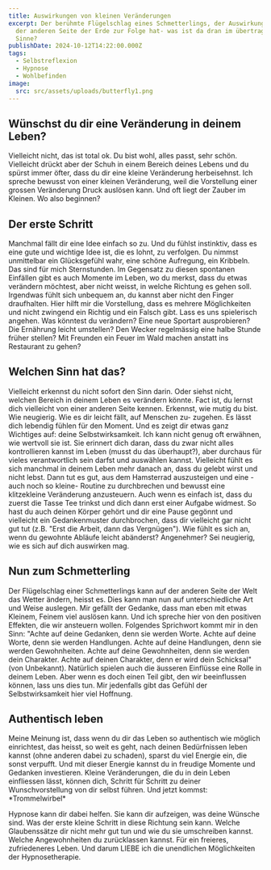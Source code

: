 ```yaml
---
title: Auswirkungen von kleinen Veränderungen
excerpt: Der berühmte Flügelschlag eines Schmetterlings, der Auswirkungen auf
  der anderen Seite der Erde zur Folge hat- was ist da dran im übertragenen
  Sinne?
publishDate: 2024-10-12T14:22:00.000Z
tags:
  - Selbstreflexion
  - Hypnose
  - Wohlbefinden
image:
  src: src/assets/uploads/butterfly1.png
---
```

## Wünschst du dir eine Veränderung in deinem Leben?

Vielleicht nicht, das ist total ok. Du bist wohl, alles passt, sehr schön. Vielleicht drückt aber der Schuh in einem Bereich deines Lebens und du spürst immer öfter, dass du dir eine kleine Veränderung herbeisehnst.  Ich spreche bewusst von einer kleinen Veränderung, weil die Vorstellung einer grossen Veränderung Druck auslösen kann. Und oft liegt der Zauber im Kleinen. Wo also beginnen?

## Der erste Schritt

Manchmal fällt dir eine Idee einfach so zu. Und du fühlst instinktiv, dass es eine gute und wichtige Idee ist, die es lohnt, zu verfolgen. Du nimmst unmittelbar ein Glücksgefühl wahr, eine schöne Aufregung, ein Kribbeln. Das sind für mich Sternstunden. Im Gegensatz zu diesen spontanen Einfällen gibt es auch Momente im Leben, wo du merkst, dass du etwas verändern möchtest, aber nicht weisst, in welche Richtung es gehen soll. Irgendwas fühlt sich unbequem an, du kannst aber nicht den Finger draufhalten. Hier hilft mir die Vorstellung, dass es mehrere Möglichkeiten und nicht zwingend ein Richtig und ein Falsch gibt. Lass es uns spielerisch angehen. Was könntest du verändern? Eine neue Sportart ausprobieren? Die Ernährung leicht umstellen? Den Wecker regelmässig eine halbe Stunde früher stellen? Mit Freunden ein Feuer im Wald machen anstatt ins Restaurant zu gehen?

## Welchen Sinn hat das?

Vielleicht erkennst du nicht sofort den Sinn darin. Oder siehst nicht, welchen Bereich in deinem Leben es verändern könnte. Fact ist, du lernst dich vielleicht von einer anderen Seite kennen. Erkennst, wie mutig du bist. Wie neugierig. Wie es dir leicht fällt, auf Menschen zu- zugehen. Es lässt dich lebendig fühlen für den Moment. Und es zeigt dir etwas ganz Wichtiges auf: deine Selbstwirksamkeit. Ich kann nicht genug oft erwähnen, wie wertvoll sie ist. Sie erinnert dich daran, dass du zwar nicht alles kontrollieren kannst im Leben (musst du das überhaupt?), aber durchaus für vieles verantwortlich sein darfst und auswählen kannst. Vielleicht fühlt es sich manchmal in deinem Leben mehr danach an, dass du gelebt wirst und nicht lebst. Dann tut es gut, aus dem Hamsterrad auszusteigen und eine -auch noch so kleine- Routine zu durchbrechen und bewusst eine klitzekleine Veränderung anzusteuern. Auch wenn es einfach ist, dass du zuerst die Tasse Tee trinkst und dich dann erst einer Aufgabe widmest. So hast du auch deinen Körper gehört und dir eine Pause gegönnt und vielleicht ein Gedankenmuster durchbrochen, dass dir vielleicht gar nicht gut tut (z.B. "Erst die Arbeit, dann das Vergnügen"). Wie fühlt es sich an, wenn du gewohnte Abläufe leicht abänderst? Angenehmer? Sei neugierig, wie es sich auf dich auswirken mag.

## Nun zum Schmetterling

Der Flügelschlag einer Schmetterlings kann auf der anderen Seite der Welt das Wetter ändern, heisst es. Dies kann man nun auf unterschiedliche Art und Weise auslegen. Mir gefällt der Gedanke, dass man eben mit etwas Kleinem, Feinem viel auslösen kann. Und ich spreche hier von den positiven Effekten, die wir ansteuern wollen. Folgendes Sprichwort kommt mir in den Sinn: "Achte auf deine Gedanken, denn sie werden Worte. Achte auf deine Worte, denn sie werden Handlungen. Achte auf deine Handlungen, denn sie werden Gewohnheiten. Achte auf deine Gewohnheiten, denn sie werden dein Charakter. Achte auf deinen Charakter, denn er wird dein Schicksal" (von Unbekannt). Natürlich spielen auch die äusseren Einflüsse eine Rolle in deinem Leben. Aber wenn es doch einen Teil gibt, den wir beeinflussen können, lass uns dies tun. Mir jedenfalls gibt das Gefühl der Selbstwirksamkeit hier viel Hoffnung.

## Authentisch leben

Meine Meinung ist, dass wenn du dir das Leben so authentisch wie möglich einrichtest, das heisst, so weit es geht, nach deinen Bedürfnissen leben kannst (ohne anderen dabei zu schaden), sparst du viel Energie ein, die sonst verpufft. Und mit dieser Energie kannst du in freudige Momente und Gedanken investieren. Kleine Veränderungen, die du in dein Leben einfliessen lässt, können dich, Schritt für Schritt zu deiner Wunschvorstellung von dir selbst führen. Und jetzt kommst: \*Trommelwirbel\*

Hypnose kann dir dabei helfen. Sie kann dir aufzeigen, was deine Wünsche sind. Was der erste kleine Schritt in diese Richtung sein kann. Welche Glaubenssätze dir nicht mehr gut tun und wie du sie umschreiben kannst. Welche Angewohnheiten du zurücklassen kannst. Für ein freieres, zufriedeneres Leben. Und darum LIEBE ich die unendlichen Möglichkeiten der Hypnosetherapie.
